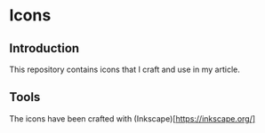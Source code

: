 # Icons

## Introduction
This repository contains icons that I craft and use in my article.

## Tools
The icons have been crafted with (Inkscape)[https://inkscape.org/]